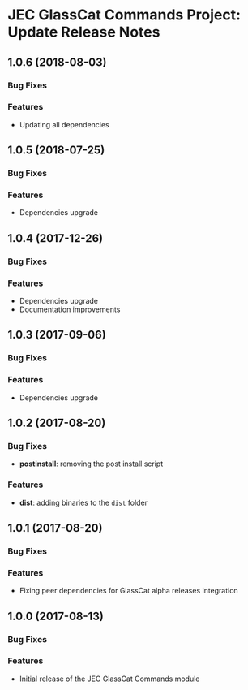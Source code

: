 # JEC GlassCat Commands Project: Update Release Notes

<a name="jec-glasscat-commands-1.0.6"></a>
## **1.0.6** (2018-08-03)

### Bug Fixes

### Features

- Updating all dependencies

<a name="jec-glasscat-commands-1.0.5"></a>
## **1.0.5** (2018-07-25)

### Bug Fixes

### Features

- Dependencies upgrade

<a name="jec-glasscat-commands-1.0.4"></a>
## **1.0.4** (2017-12-26)

### Bug Fixes

### Features

- Dependencies upgrade
- Documentation improvements

<a name="jec-glasscat-commands-1.0.3"></a>
## **1.0.3** (2017-09-06)

### Bug Fixes

### Features

- Dependencies upgrade

<a name="jec-glasscat-commands-1.0.2"></a>
## **1.0.2** (2017-08-20)

### Bug Fixes

- **postinstall**: removing the post install script

### Features

- **dist**: adding binaries to the `dist` folder

<a name="jec-glasscat-commands-1.0.1"></a>
## **1.0.1** (2017-08-20)

### Bug Fixes

### Features

- Fixing peer dependencies for GlassCat alpha releases integration

<a name="jec-glasscat-commands-1.0.0"></a>
## **1.0.0** (2017-08-13)

### Bug Fixes

### Features

- Initial release of the JEC GlassCat Commands module